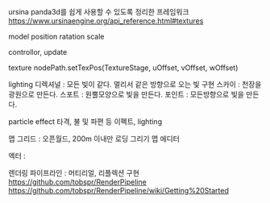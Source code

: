 ursina 
    panda3d를 쉽게 사용할 수 있도록 정리한 프레임워크
    https://www.ursinaengine.org/api_reference.html#textures



model 
    position
    ratation
    scale


controllor, update


texture
    nodePath.setTexPos(TextureStage, uOffset, vOffset, wOffset)


lighting
    디렉셔널 : 모든 빛이 같다. 멀리서 같은 방향으로 오는 빛 구현
    스카이 : 천장을 광원으로 만든다.
    스포트 : 원뿔모양으로 빛을 만든다.
    포인트 : 모든방향으로 빛을 만든다.


particle effect
    타격, 불 및 파편 등 이펙트, lighting


맵 그리드 : 오픈월드, 200m 이내만 로딩 그리기
맵 에디터


엑터 : 


렌더링 파이프라인 : 머티리얼, 리플렉션 구현
https://github.com/tobspr/RenderPipeline
https://github.com/tobspr/RenderPipeline/wiki/Getting%20Started